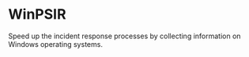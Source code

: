 # WinPSIR
Speed up the incident response processes by collecting information on Windows operating systems.
